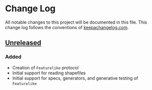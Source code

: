 # Change Log
All notable changes to this project will be documented in this file. This change log follows the conventions of [keepachangelog.com](http://keepachangelog.com/).

## [Unreleased]
### Added
- Creation of `Featurelike` protocol
- Initial support for reading shapefiles
- Initial support for specs, generators, and generative testing of `Featurelike`

[Unreleased]: https://github.com/willcohen/ovid/compare/0.1.1...HEAD
[0.1.1]: https://github.com/willcohen/ovid/compare/0.1.0...0.1.1
